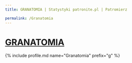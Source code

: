 ```yaml
---
title: GRANATOMIA | Statystyki patronite.pl | Patromierz

permalink: /Granatomia
---
```


# [GRANATOMIA](https://patronite.pl/Granatomia)

{% include profile.md name="Granatomia" prefix="g" %}
